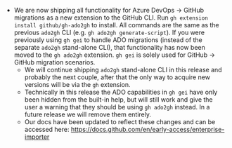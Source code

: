 - We are now shipping all functionality for Azure DevOps -> GitHub migrations as a new extension to the GitHub CLI. Run `gh extension install github/gh-ado2gh` to install. All commands are the same as the previous `ado2gh` CLI (e.g. `gh ado2gh generate-script`). If you were previously using `gh gei` to handle ADO migrations (instead of the separate `ado2gh` stand-alone CLI), that functionality has now been moved to the `gh ado2gh` extension. `gh gei` is solely used for GitHub -> GitHub migration scenarios.
  - We will continue shipping `ado2gh` stand-alone CLI in this release and probably the next couple, after that the only way to acquire new versions will be via the `gh` extension.
  - Technically in this release the ADO capabilities in `gh gei` have only been hidden from the built-in help, but will still work and give the user a warning that they should be using `gh ado2gh` instead. In a future release we will remove them entirely.
  - Our docs have been updated to reflect these changes and can be accessed here: https://docs.github.com/en/early-access/enterprise-importer
